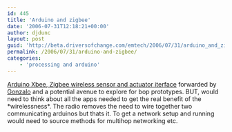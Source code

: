 ```yaml
---
id: 445
title: 'Arduino and zigbee'
date: '2006-07-31T12:18:21+00:00'
author: djdunc
layout: post
guid: 'http://beta.driversofchange.com/emtech/2006/07/31/arduino_and_zigbee/'
permalink: /2006/07/31/arduino-and-zigbee/
categories:
    - 'processing and arduino'
---
```


[Arduino Xbee, Zigbee wireless sensor and actuator iterface](http://ciam.dyndns.org/~vitamin/danslchamp/mrtof/AXIC/index.html "Arduino Xbee, Zigbee wireless sensor and actuator iterface") forwarded by [Gonzalo](http://www.artificialtourism.com/) and a potential avenue to explore for bop prototypes. BUT, would need to think about all the apps needed to get the real benefit of the \*wirelessness\*. The radio removes the need to wire together two communicating arduinos but thats it. To get a network setup and running would need to source methods for multihop networking etc.